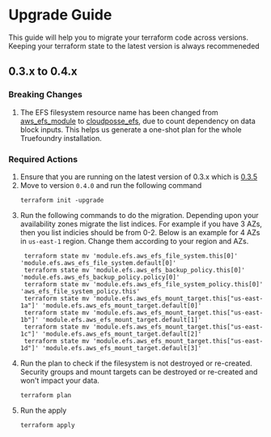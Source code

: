 # Upgrade Guide

This guide will help you to migrate your terraform code across versions. Keeping your terraform state to the latest version is always recommeneded

## 0.3.x to 0.4.x

### Breaking Changes

1. The EFS filesystem resource name has been changed from [aws_efs_module](https://registry.terraform.io/modules/terraform-aws-modules/efs/aws/latest) to [cloudposse_efs](https://registry.terraform.io/modules/cloudposse/efs/aws/latest), due to count dependency on data block inputs. This helps us generate a one-shot plan for the whole Truefoundry installation.

### Required Actions

1. Ensure that you are running on the latest version of 0.3.x which is [0.3.5](https://github.com/truefoundry/terraform-aws-truefoundry-efs/releases/tag/v0.3.5)
2. Move to version `0.4.0` and run the following command
   ```shell
   terraform init -upgrade
   ```
3. Run the following commands to do the migration. Depending upon your availability zones migrate the list indices. For example if you have 3 AZs, then you list indicies should be from 0-2. Below is an example for 4 AZs in `us-east-1` region. Change them according to your region and AZs.
   ```shell
    terraform state mv 'module.efs.aws_efs_file_system.this[0]' 'module.efs.aws_efs_file_system.default[0]'
    terraform state mv 'module.efs.aws_efs_backup_policy.this[0]' 'module.efs.aws_efs_backup_policy.policy[0]'
    terraform state mv 'module.efs.aws_efs_file_system_policy.this[0]' 'aws_efs_file_system_policy.this'
    terraform state mv 'module.efs.aws_efs_mount_target.this["us-east-1a"]' 'module.efs.aws_efs_mount_target.default[0]'
    terraform state mv 'module.efs.aws_efs_mount_target.this["us-east-1b"]' 'module.efs.aws_efs_mount_target.default[1]'
    terraform state mv 'module.efs.aws_efs_mount_target.this["us-east-1c"]' 'module.efs.aws_efs_mount_target.default[2]'
    terraform state mv 'module.efs.aws_efs_mount_target.this["us-east-1d"]' 'module.efs.aws_efs_mount_target.default[3]'
   ```
4. Run the plan to check if the filesystem is not destroyed or re-created. Security groups and mount targets can be destroyed or re-created and won't impact your data.
   ```shell
   terraform plan
   ```
5. Run the apply
   ```shell
   terraform apply
   ```
